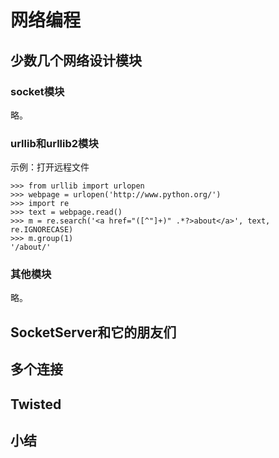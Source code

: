 # 网络编程

## 少数几个网络设计模块

### socket模块

略。


### urllib和urllib2模块

示例：打开远程文件

```
>>> from urllib import urlopen
>>> webpage = urlopen('http://www.python.org/')
>>> import re
>>> text = webpage.read()
>>> m = re.search('<a href="([^"]+)" .*?>about</a>', text, re.IGNORECASE)
>>> m.group(1)
'/about/'
```


### 其他模块

略。


##  SocketServer和它的朋友们


## 多个连接


## Twisted


## 小结


